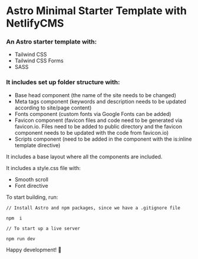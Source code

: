 # Astro Minimal Starter Template with NetlifyCMS

### An Astro starter template with:

- Tailwind CSS
- Tailwind CSS Forms
- SASS

### It includes set up folder structure with:

- Base head component (the name of the site needs to be changed)
- Meta tags component (keywords and description needs to be updated according to site/page content)
- Fonts component (custom fonts via Google Fonts can be added)
- Favicon component (favicon files and code need to be generated via favicon.io. Files need to be added to public directory and the favicon component needs to be updated with the code from favicon.io)
- Scripts component (need to be added in the component with the is:inline template directive)

It includes a base layout where all the components are included.

It includes a style.css file with:

- Smooth scroll
- Font directive

To start building, run:

```
// Install Astro and npm packages, since we have a .gitignore file

npm  i

// To start up a live server

npm run dev

```

Happy development! 🎉
